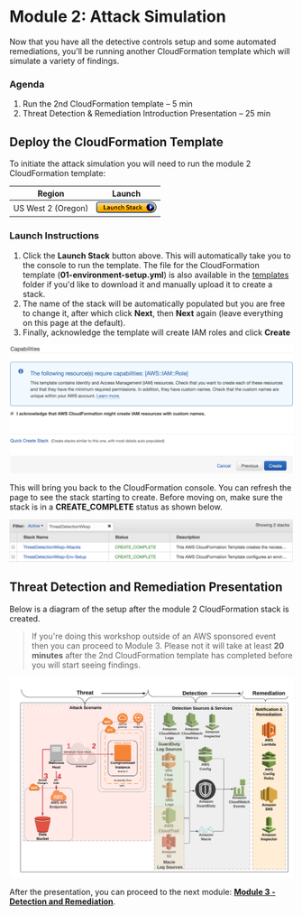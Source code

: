 # Module 2: Attack Simulation

Now that you have all the detective controls setup and some automated remediations, you'll be running another CloudFormation template which will simulate a variety of findings.

### Agenda

1. Run the 2nd CloudFormation template – 5 min
2. Threat Detection & Remediation Introduction Presentation – 25 min

## Deploy the CloudFormation Template

To initiate the attack simulation you will need to run the module 2 CloudFormation template: 

Region| Launch
------|-----
US West 2 (Oregon) | [![Launch Module 2 in us-west-2](../images/launch-stack-button.png)](https://console.aws.amazon.com/cloudformation/home?region=us-west-2#/stacks/new?stackName=ThreatDetectionWksp-Attacks&templateURL=https://s3-us-west-2.amazonaws.com/sa-security-specialist-workshops-us-west-2/02-attack-simulation.yml)

### Launch Instructions

1. Click the **Launch Stack** button above.  This will automatically take you to the console to run the template.  The file for the CloudFormation template (**01-environment-setup.yml**) is also available in the [templates](../templates/) folder if you'd like to download it and manually upload it to create a stack.
2. The name of the stack will be automatically populated but you are free to change it, after which click **Next**, then **Next** again (leave everything on this page at the default).  
3. Finally, acknowledge the template will create IAM roles and click **Create**

![IAM Capabilities](../images/iam-capabilities.png)

This will bring you back to the CloudFormation console. You can refresh the page to see the stack starting to create. Before moving on, make sure the stack is in a **CREATE_COMPLETE** status as shown below.

![Stack Complete](../images/02-stack-complete.png)

## Threat Detection and Remediation Presentation

Below is a diagram of the setup after the module 2 CloudFormation stack is created.

> If you're doing this workshop outside of an AWS sponsored event then you can proceed to Module 3.  Please not it will take at least **20 minutes** after the 2nd CloudFormation template has completed before you will start seeing findings.

![Module 2 Diagram](../images/02-diagram-module2-3.png)

After the presentation, you can proceed to the next module: **[Module 3 - Detection and Remediation](../docs/03-detection-and-remediation.md)**.
